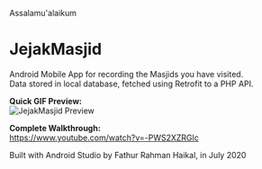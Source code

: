 Assalamu'alaikum

# JejakMasjid
Android Mobile App for recording the Masjids you have visited. <br>
Data stored in local database, fetched using Retrofit to a PHP API. <br>

<b> Quick GIF Preview: </b> <br>
![JejakMasjid Preview](https://github.com/fathur-rahman/JejakMasjid/blob/master/JejakMasjd%20gif/JejakMasjid_1.gif)

<b> Complete Walkthrough: </b> <br>
https://www.youtube.com/watch?v=-PWS2XZRGlc
<br>

Built with Android Studio by Fathur Rahman Haikal, in July 2020 <br>

